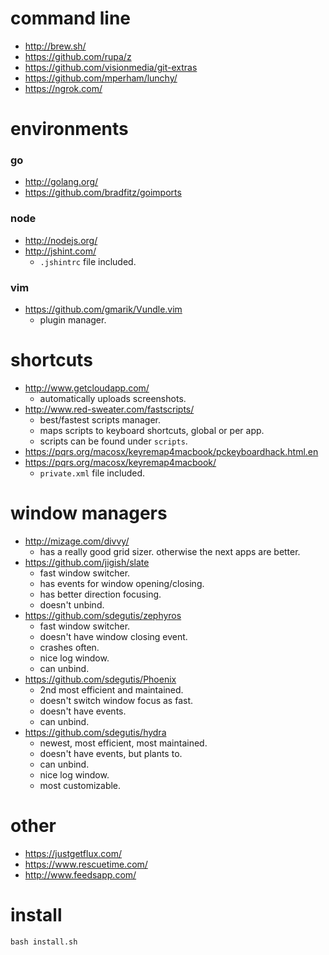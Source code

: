 # command line
* http://brew.sh/
* https://github.com/rupa/z
* https://github.com/visionmedia/git-extras
* https://github.com/mperham/lunchy/
* https://ngrok.com/

# environments
### go
* http://golang.org/
* https://github.com/bradfitz/goimports

### node
* http://nodejs.org/
* http://jshint.com/
  - `.jshintrc` file included.

### vim
* https://github.com/gmarik/Vundle.vim
  - plugin manager.

# shortcuts
* http://www.getcloudapp.com/
  - automatically uploads screenshots.
* http://www.red-sweater.com/fastscripts/
  - best/fastest scripts manager.
  - maps scripts to keyboard shortcuts, global or per app.
  - scripts can be found under `scripts`.
* https://pqrs.org/macosx/keyremap4macbook/pckeyboardhack.html.en
* https://pqrs.org/macosx/keyremap4macbook/
  - `private.xml` file included.

# window managers
* http://mizage.com/divvy/
  - has a really good grid sizer. otherwise the next apps are better.
* https://github.com/jigish/slate
  - fast window switcher.
  - has events for window opening/closing.
  - has better direction focusing.
  - doesn't unbind.
* https://github.com/sdegutis/zephyros
  - fast window switcher.
  - doesn't have window closing event.
  - crashes often.
  - nice log window.
  - can unbind.
* https://github.com/sdegutis/Phoenix
  - 2nd most efficient and maintained.
  - doesn't switch window focus as fast.
  - doesn't have events.
  - can unbind.
* https://github.com/sdegutis/hydra
  - newest, most efficient, most maintained.
  - doesn't have events, but plants to.
  - can unbind.
  - nice log window.
  - most customizable.

# other
* https://justgetflux.com/
* https://www.rescuetime.com/
* http://www.feedsapp.com/
 
# install

    bash install.sh
